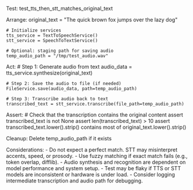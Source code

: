 Test: test_tts_then_stt_matches_original_text

Arrange:
    original_text = "The quick brown fox jumps over the lazy dog"

    # Initialize services
    tts_service = TextToSpeechService()
    stt_service = SpeechToTextService()

    # Optional: staging path for saving audio
    temp_audio_path = "/tmp/test_audio.wav"

Act:
    # Step 1: Generate audio from text
    audio_data = tts_service.synthesize(original_text)

    # Step 2: Save the audio to file (if needed)
    FileService.save(audio_data, path=temp_audio_path)

    # Step 3: Transcribe audio back to text
    transcribed_text = stt_service.transcribe(file_path=temp_audio_path)

Assert:
    # Check that the transcription contains the original content
    assert transcribed_text is not None
    assert len(transcribed_text) > 10
    assert transcribed_text.lower().strip() contains most of original_text.lower().strip()

Cleanup:
    Delete temp_audio_path if it exists

Considerations:
    - Do not expect a perfect match. STT may misinterpret accents, speed, or prosody.
    - Use fuzzy matching if exact match fails (e.g., token overlap, difflib).
    - Audio synthesis and recognition are dependent on model performance and system setup.
    - Test may be flaky if TTS or STT models are inconsistent or hardware is under load.
    - Consider logging intermediate transcription and audio path for debugging.
